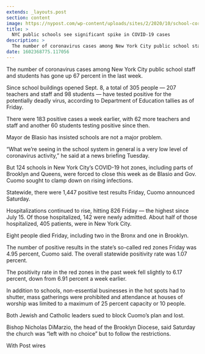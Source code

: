 ```yaml
--- 
extends: _layouts.post 
section: content 
image: https://nypost.com/wp-content/uploads/sites/2/2020/10/school-coronavirus.jpg?quality=90&strip=all&w=1200 
title: > 
  NYC public schools see significant spike in COVID-19 cases 
description: > 
  The number of coronavirus cases among New York City public school staff and students has gone up 67 percent in the last week.There were 183 positive cases a week earlier, with 62 more teachers and staff and another 60 students testing positive since then.But 124 schools in New York City’s COVID-19 hot zones, including parts of Brooklyn and Queens, were forced to close this week as de Blasio and Gov.The number of positive results in the state’s so-called red zones Friday was 4.95 percent, Cuomo said.The positivity rate in the red zones in the past week fell slightly to 6.17 percent, down from 6.91 percent a week earlier. 
date: 1602368775.117056 
--- 
```

The number of coronavirus cases among New York City public school staff and students has gone up 67 percent in the last week.

Since school buildings opened Sept. 8, a total of 305 people — 207 teachers and staff and 98 students — have tested positive for the potentially deadly virus, according to Department of Education tallies as of Friday.

There were 183 positive cases a week earlier, with 62 more teachers and staff and another 60 students testing positive since then.

Mayor de Blasio has insisted schools are not a major problem.

“What we’re seeing in the school system in general is a very low level of coronavirus activity,” he said at a news briefing Tuesday.

But 124 schools in New York City’s COVID-19 hot zones, including parts of Brooklyn and Queens, were forced to close this week as de Blasio and Gov. Cuomo sought to clamp down on rising infections.

Statewide, there were 1,447 positive test results Friday, Cuomo announced Saturday.

Hospitalizations continued to rise, hitting 826 Friday — the highest since July 15. Of those hospitalized, 142 were newly admitted. About half of those hospitalized, 405 patients, were in New York City.

Eight people died Friday, including two in the Bronx and one in Brooklyn.

The number of positive results in the state’s so-called red zones Friday was 4.95 percent, Cuomo said. The overall statewide positivity rate was 1.07 percent.

The positivity rate in the red zones in the past week fell slightly to 6.17 percent, down from 6.91 percent a week earlier.

In addition to schools, non-essential businesses in the hot spots had to shutter, mass gatherings were prohibited and attendance at houses of worship was limited to a maximum of 25 percent capacity or 10 people.

Both Jewish and Catholic leaders sued to block Cuomo’s plan and lost.

Bishop Nicholas DiMarzio, the head of the Brooklyn Diocese, said Saturday the church was “left with no choice” but to follow the restrictions.

With Post wires